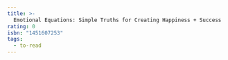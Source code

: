 ```yaml
---
title: >-
  Emotional Equations: Simple Truths for Creating Happiness + Success
rating: 0
isbn: "1451607253"
tags:
  - to-read
---
```


